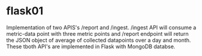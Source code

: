 # flask01

Implementation of two APIS's /report and /ingest. /ingest API will consume a metric-data point with three metric points and /report endpoint will return the JSON object of average of collected datapoints over a day and month. These tboth API's are implemented in Flask with MongoDB databse. 
